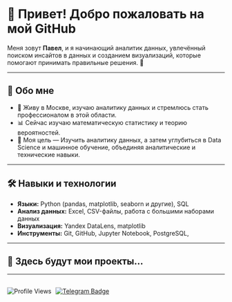 # 👋 Привет! Добро пожаловать на мой GitHub

Меня зовут **Павел**, и я начинающий аналитик данных, увлечённый поиском инсайтов в данных и созданием визуализаций, которые помогают принимать правильные решения. 🌟

---

## 🚀 Обо мне
- 📍 Живу в Москве, изучаю аналитику данных и стремлюсь стать профессионалом в этой области. 
- 📊 Сейчас изучаю математическую статистику и теорию вероятностей.
- 🎯 Моя цель — Изучить аналитику данных, а затем углубиться в Data Science и машинное обучение, объединяя аналитические и технические навыки.

---

## 🛠️ Навыки и технологии
- **Языки:** Python (pandas, matplotlib, seaborn и другие), SQL  
- **Анализ данных:** Excel, CSV-файлы, работа с большими наборами данных  
- **Визуализация:** Yandex DataLens, matplotlib  
- **Инструменты:** Git, GitHub, Jupyter Notebook, PostgreSQL,

---

## 📂 Здесь будут мои проекты...

---

##
<div id="badges" style="display: flex; align-items: center; gap: 10px;">
  <img src="https://komarev.com/ghpvc/?username=Pex666&style=for-the-badge&color=blue" alt="Profile Views"/>
  <a href="https://t.me/pex666">
    <img src="https://img.shields.io/badge/Telegram-blue?logo=telegram&logoColor=white&style=for-the-badge" alt="Telegram Badge"/>
  </a>
</div>

<!--
**Pex666/Pex666** is a ✨ _special_ ✨ repository because its `README.md` (this file) appears on your GitHub profile.

Here are some ideas to get you started:

- 🔭 I’m currently working on ...
- 🌱 I’m currently learning ...
- 👯 I’m looking to collaborate on ...
- 🤔 I’m looking for help with ...
- 💬 Ask me about ...
- 📫 How to reach me: ...
- 😄 Pronouns: ...
- ⚡ Fun fact: ...
-->
